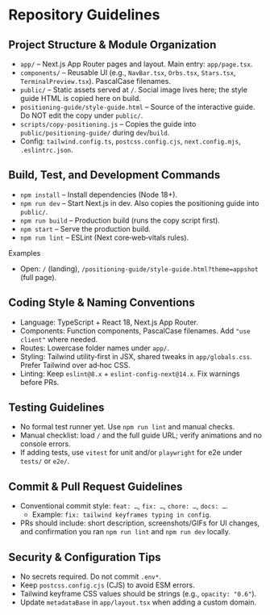 # Repository Guidelines

## Project Structure & Module Organization
- `app/` – Next.js App Router pages and layout. Main entry: `app/page.tsx`.
- `components/` – Reusable UI (e.g., `NavBar.tsx`, `Orbs.tsx`, `Stars.tsx`, `TerminalPreview.tsx`). PascalCase filenames.
- `public/` – Static assets served at `/`. Social image lives here; the style guide HTML is copied here on build.
- `positioning-guide/style-guide.html` – Source of the interactive guide. Do NOT edit the copy under `public/`.
- `scripts/copy-positioning.js` – Copies the guide into `public/positioning-guide/` during `dev`/`build`.
- Config: `tailwind.config.ts`, `postcss.config.cjs`, `next.config.mjs`, `.eslintrc.json`.

## Build, Test, and Development Commands
- `npm install` – Install dependencies (Node 18+).
- `npm run dev` – Start Next.js in dev. Also copies the positioning guide into `public/`.
- `npm run build` – Production build (runs the copy script first).
- `npm start` – Serve the production build.
- `npm run lint` – ESLint (Next core‑web‑vitals rules).

Examples
- Open: `/` (landing), `/positioning-guide/style-guide.html?theme=appshot` (full page).

## Coding Style & Naming Conventions
- Language: TypeScript + React 18, Next.js App Router.
- Components: Function components, PascalCase filenames. Add `"use client"` where needed.
- Routes: Lowercase folder names under `app/`.
- Styling: Tailwind utility‑first in JSX, shared tweaks in `app/globals.css`. Prefer Tailwind over ad‑hoc CSS.
- Linting: Keep `eslint@8.x` + `eslint-config-next@14.x`. Fix warnings before PRs.

## Testing Guidelines
- No formal test runner yet. Use `npm run lint` and manual checks.
- Manual checklist: load `/` and the full guide URL; verify animations and no console errors.
- If adding tests, use `vitest` for unit and/or `playwright` for e2e under `tests/` or `e2e/`.

## Commit & Pull Request Guidelines
- Conventional commit style: `feat: …`, `fix: …`, `chore: …`, `docs: …`.
  - Example: `fix: tailwind keyframes typing in config`.
- PRs should include: short description, screenshots/GIFs for UI changes, and confirmation you ran `npm run lint` and `npm run dev` locally.

## Security & Configuration Tips
- No secrets required. Do not commit `.env*`.
- Keep `postcss.config.cjs` (CJS) to avoid ESM errors.
- Tailwind keyframe CSS values should be strings (e.g., `opacity: "0.6"`).
- Update `metadataBase` in `app/layout.tsx` when adding a custom domain.
